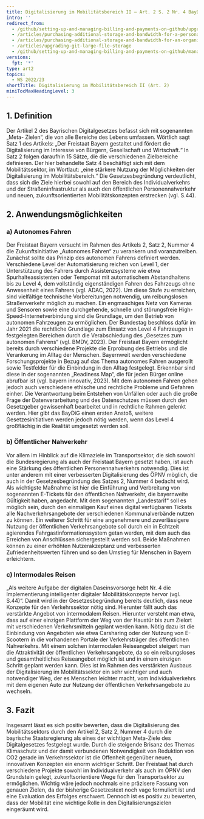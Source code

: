 ```yaml
---
title: Digitalisierung im Mobilitätsbereich II – Art. 2 S. 2 Nr. 4 BayDiG
intro: ''
redirect_from:
  - /github/setting-up-and-managing-billing-and-payments-on-github/upgrading-git-large-file-storage
  - /articles/purchasing-additional-storage-and-bandwidth-for-a-personal-account/
  - /articles/purchasing-additional-storage-and-bandwidth-for-an-organization/
  - /articles/upgrading-git-large-file-storage
  - /github/setting-up-and-managing-billing-and-payments-on-github/managing-billing-for-git-large-file-storage/upgrading-git-large-file-storage
versions:
  fpt: '*'
type: art2
topics:
  - WS 2022/23
shortTitle: Digitalisierung im Mobilitätsbereich II (Art. 2)
miniTocMaxHeadingLevel: 3
---
```


## 1.	Definition 
Der Artikel 2 des Bayrischen Digitalgesetzes befasst sich mit sogenannten „Meta- Zielen“, die von alle Bereiche des Lebens umfassen. Wörtlich sagt Satz 1 des Artikels: „Der Freistaat Bayern gestaltet und fördert die Digitalisierung im Interesse von Bürgern, Gesellschaft und Wirtschaft.“ In Satz 2 folgen daraufhin 15 Sätze, die die verschiedenen Zielbereiche definieren. Der hier behandelte Satz 4 beschäftigt sich mit dem Mobilitätssektor, im Wortlaut: „eine stärkere Nutzung der Möglichkeiten der Digitalisierung im Mobilitätsbereich.“ Die Gesetzesbegründung verdeutlicht, dass sich die Ziele hierbei sowohl auf den Bereich des Individualverkehrs und der Straßeninfrastruktur als auch den öffentlichen Personennahverkehr und neuen, zukunftsorientierten Mobilitätskonzepten erstrecken (vgl. S.44). 

## 2.	Anwendungsmöglichkeiten 
### a)	Autonomes Fahren 
Der Freistaat Bayern versucht im Rahmen des Artikels 2, Satz 2, Nummer 4 die Zukunftsinitiative „Autonomes Fahren“ zu verankern und voranzutreiben. Zunächst sollte das Prinzip des autonomen Fahrens definiert werden. Verschiedene Level der Automatisierung reichen von Level 1, der Unterstützung des Fahrers durch Assistenzsysteme wie etwa Spurhalteassistenten oder Tempomat mit automatischem Abstandhaltens bis zu Level 4, dem vollständig eigenständigen Fahren des Fahrzeugs ohne Anwesenheit eines Fahrers (vgl. ADAC, 2022). Um diese Stufe zu erreichen, sind vielfältige technische Vorbereitungen notwendig, um reibungslosen Straßenverkehr möglich zu machen. Ein engmaschiges Netz von Kameras und Sensoren sowie eine durchgehende, schnelle und störungsfreie High-Speed-Internetverbindung sind die Grundlage, um den Betrieb von autonomen Fahrzeugen zu ermöglichen. Der Bundestag beschloss dafür im Jahr 2021 die rechtliche Grundlage zum Einsatz von Level 4 Fahrzeugen in festgelegten Bereichen durch die Verabschiedung des „Gesetzes zum autonomen Fahrens“ (vgl. BMDV, 2023). Der Freistaat Bayern ermöglicht bereits durch verschiedene Projekte die Erprobung des Betriebs und die Verankerung im Alltag der Menschen. Bayernweit werden verschiedene Forschungsprojekte in Bezug auf das Thema autonomes Fahren ausgerollt sowie Testfelder für die Einbindung in den Alltag festgelegt. 
Erkennbar sind diese in der sogenannten „Readiness Map“, die für jeden Bürger online abrufbar ist (vgl. bayern innovativ, 2023). Mit dem autonomen Fahren gehen jedoch auch verschiedene ethische und rechtliche Probleme und Gefahren einher. Die Verantwortung beim Entstehen von Unfällen oder auch die große Frage der Datenverarbeitung und des Datenschutzes müssen durch den Gesetzgeber gewissenhaft bearbeitet und in rechtliche Rahmen gelenkt werden. Hier gibt das BayDiG einen ersten Anstoß, weitere Gesetzesinitiativen werden jedoch nötig werden, wenn das Level 4 großflächig in die Realität umgesetzt werden soll. 

### b)	Öffentlicher Nahverkehr 
Vor allem im Hinblick auf die Klimaziele im Transportsektor, die sich sowohl die Bundesregierung als auch der Freistaat Bayern gesetzt haben, ist auch eine Stärkung des öffentlichen Personennahverkehrs notwendig. Dies ist unter anderem mit einer verbesserten Digitalisierung des ÖPNV möglich, die auch in der Gesetzesbegründung des Satzes 2, Nummer 4 bedacht wird. Als wichtigste Maßnahme ist hier die Einführung und Verbreitung von sogenannten E-Tickets für den öffentlichen Nahverkehr, die bayernweite Gültigkeit haben, angedacht. Mit dem sogenannten „Landestarif“ soll es möglich sein, durch den einmaligen Kauf eines digital verfügbaren Tickets alle Nachverkehrsangebote der verschiedenen Kommunalverbände nutzen zu können. Ein weiterer Schritt für eine angenehmere und zuverlässigere Nutzung der öffentlichen Verkehrsangebote soll durch ein in Echtzeit agierendes Fahrgastinformationssystem getan werden, mit dem auch das Erreichen von Anschlüssen sichergestellt werden soll. Beide Maßnahmen können zu einer erhöhten Nutzerakzeptanz und verbesserten Zufriedenheitswerten führen und so den Umstieg für Menschen in Bayern erleichtern. 

### c)	Intermodales Reisen 
„Als weitere Aufgabe der digitalen Daseinsvorsorge hebt Nr. 4 die Implementierung intelligenter digitaler Mobilitätskonzepte hervor (vgl. S.44)“. Damit wird in der Gesetzesbegründung bereits deutlich, dass neue Konzepte für den Verkehrssektor nötig sind. Hierunter fällt auch das verstärkte Angebot von intermodalem Reisen. Hierunter versteht man etwa, dass auf einer einzigen Plattform der Weg von der Haustür bis zum Zielort mit verschiedenen Verkehrsmitteln geplant werden kann. Nötig dazu ist die Einbindung von Angeboten wie etwa Carsharing oder der Nutzung von E- Scootern in die vorhandenen Portale der Verkehrsträger des öffentlichen Nahverkehrs. Mit einem solchen intermodalen Reiseangebot steigert man die Attraktivität der öffentlichen Verkehrsangebote, da so ein reibungsloses und gesamtheitliches Reiseangebot möglich ist und in einem einzigen Schritt geplant werden kann. Dies ist im Rahmen des verstärkten Ausbaus der Digitalisierung im Mobilitätssektor ein sehr wichtiger und auch notwendiger Weg, der es Menschen leichter macht, vom Individualverkehrs mit dem eigenen Auto zur Nutzung der öffentlichen Verkehrsangebote zu wechseln. 

## 3.	Fazit 
Insgesamt lässt es sich positiv bewerten, dass die Digitalisierung des Mobilitätssektors durch den Artikel 2, Satz 2, Nummer 4 durch die bayrische Staatsregierung als eines der wichtigen Meta-Ziele des Digitalgesetzes festgelegt wurde. Durch die steigende Brisanz des Themas Klimaschutz und der damit verbundenen Notwendigkeit von Reduktion von CO2 gerade im Verkehrssektor ist die Offenheit gegenüber neuen, innovativen Konzepten ein enorm wichtiger Schritt. Der Freistaat hat durch verschiedene Projekte sowohl im Individualverkehr als auch im ÖPNV den Grundstein gelegt, zukunftsorientiere Wege für den Transportsektor zu ermöglichen. Wichtig wäre jedoch nochmals eine präzisere Fassung von genauen Zielen, da der bisherige Gesetzestext noch vage formuliert ist und eine Evaluation des Erfolges erschwert. Dennoch ist es positiv zu bewerten, dass der Mobilität eine wichtige Rolle in den Digitalisierungszielen eingeräumt wird. 


